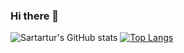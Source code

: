 ### Hi there 👋

![Sartartur's GitHub stats](https://github-readme-stats.vercel.app/api?username=sarartur&show_icons=true&theme=graywhite&count_private=true&hide=prs,issues,contribs)
[![Top Langs](https://github-readme-stats.vercel.app/api/top-langs/?username=sarartur&layout=compact)](https://github.com/anuraghazra/github-readme-stats)
